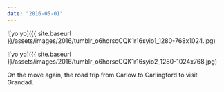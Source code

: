 ```yaml
---
date: "2016-05-01"
---
```


![yo yo]({{ site.baseurl }}/assets/images/2016/tumblr_o6horscCQK1r16syio1_1280-768x1024.jpg)

![yo yo]({{ site.baseurl }}/assets/images/2016/tumblr_o6horscCQK1r16syio2_1280-1024x768.jpg)

On the move again, the road trip from Carlow to Carlingford to visit Grandad.
